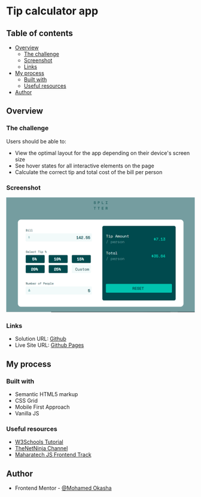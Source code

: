 # Tip calculator app

## Table of contents

- [Overview](#overview)
  - [The challenge](#the-challenge)
  - [Screenshot](#screenshot)
  - [Links](#links)
- [My process](#my-process)
  - [Built with](#built-with)
  - [Useful resources](#useful-resources)
- [Author](#author)

## Overview

### The challenge

Users should be able to:

- View the optimal layout for the app depending on their device's screen size
- See hover states for all interactive elements on the page
- Calculate the correct tip and total cost of the bill per person


### Screenshot

![Desktop Screenshot](./screenshots/desktop.png)

### Links

- Solution URL: [Github](https://github.com/3okasha/tip-calculator-app)
- Live Site URL: [Github Pages](https://3okasha.github.io/tip-calculator-app/)

## My process

### Built with

- Semantic HTML5 markup
- CSS Grid
- Mobile First Approach
- Vanilla JS

### Useful resources

- [W3Schools Tutorial](https://www.w3schools.com/)
- [TheNetNinja Channel]()
- [Maharatech JS Frontend Track](https://maharatech.gov.eg/course/index.php?categoryid=13/)

## Author

- Frontend Mentor - [@Mohamed Okasha](https://www.frontendmentor.io/profile/3okasha)